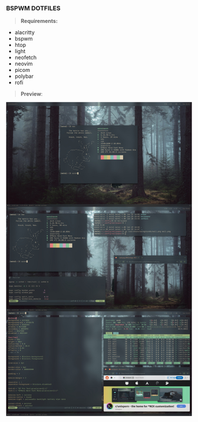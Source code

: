 ### BSPWM DOTFILES

>**Requirements:**
- alacritty
- bspwm
- htop
- light
- neofetch
- neovim
- picom
- polybar
- rofi

>**Preview**:

![screenshots](image.jpg)
